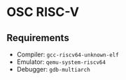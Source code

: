 # OSC RISC-V

## Requirements

* Compiler: `gcc-riscv64-unknown-elf`
* Emulator: `qemu-system-riscv64`
* Debugger: `gdb-multiarch`
